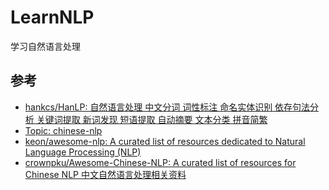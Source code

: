 # LearnNLP
学习自然语言处理

## 参考

- [hankcs/HanLP: 自然语言处理 中文分词 词性标注 命名实体识别 依存句法分析 关键词提取 新词发现 短语提取 自动摘要 文本分类 拼音简繁](https://github.com/hankcs/HanLP)
- [Topic: chinese-nlp](https://github.com/topics/chinese-nlp)
- [keon/awesome-nlp: A curated list of resources dedicated to Natural Language Processing (NLP)](https://github.com/keon/awesome-nlp)
- [crownpku/Awesome-Chinese-NLP: A curated list of resources for Chinese NLP 中文自然语言处理相关资料](https://github.com/crownpku/Awesome-Chinese-NLP)

